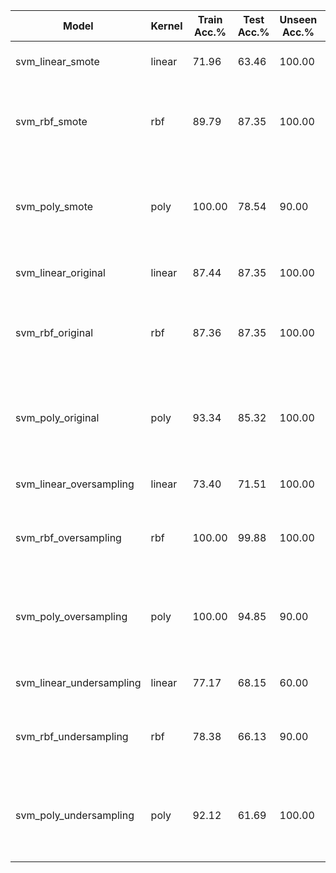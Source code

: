 | Model | Kernel | Train Acc.% | Test Acc.% | Unseen Acc.% | Parameters | Precision | F1-Score | Recall | ROC Score | Class Imbalance | SMOTE |
|-------|--------|-------------|------------|--------------|------------|-----------|----------|--------|-----------|----------------|-------|
| svm_linear_smote | linear | 71.96 | 63.46 | 100.00 | {'svm__C': 1, 'svm__kernel': 'linear'} | 0.8063 | 0.6942 | 0.6346 | 0.5719 | original | True |
| svm_rbf_smote | rbf | 89.79 | 87.35 | 100.00 | {'svm__C': 0.01, 'svm__gamma': 3.0, 'svm__kernel': 'rbf'} | 0.7630 | 0.8145 | 0.8735 | 0.5000 | original | True |
| svm_poly_smote | poly | 100.00 | 78.54 | 90.00 | {'svm__C': 0.1, 'svm__degree': 3, 'svm__gamma': 0.3, 'svm__kernel': 'poly'} | 0.7762 | 0.7808 | 0.7854 | 0.4941 | original | True |
| svm_linear_original | linear | 87.44 | 87.35 | 100.00 | {'svm__C': 1, 'svm__kernel': 'linear'} | 0.7630 | 0.8145 | 0.8735 | 0.5000 | original | False |
| svm_rbf_original | rbf | 87.36 | 87.35 | 100.00 | {'svm__C': 0.01, 'svm__gamma': 0.03, 'svm__kernel': 'rbf'} | 0.7630 | 0.8145 | 0.8735 | 0.5000 | original | False |
| svm_poly_original | poly | 93.34 | 85.32 | 100.00 | {'svm__C': 0.1, 'svm__degree': 3, 'svm__gamma': 0.1, 'svm__kernel': 'poly'} | 0.7726 | 0.8076 | 0.8532 | 0.4953 | original | False |
| svm_linear_oversampling | linear | 73.40 | 71.51 | 100.00 | {'svm__C': 1, 'svm__kernel': 'linear'} | 0.7162 | 0.7147 | 0.7151 | 0.7151 | oversampling | False |
| svm_rbf_oversampling | rbf | 100.00 | 99.88 | 100.00 | {'svm__C': 1, 'svm__gamma': 3.0, 'svm__kernel': 'rbf'} | 0.9988 | 0.9988 | 0.9988 | 0.9988 | oversampling | False |
| svm_poly_oversampling | poly | 100.00 | 94.85 | 90.00 | {'svm__C': 0.1, 'svm__degree': 3, 'svm__gamma': 0.3, 'svm__kernel': 'poly'} | 0.9529 | 0.9483 | 0.9485 | 0.9484 | oversampling | False |
| svm_linear_undersampling | linear | 77.17 | 68.15 | 60.00 | {'svm__C': 1, 'svm__kernel': 'linear'} | 0.6816 | 0.6814 | 0.6815 | 0.6815 | undersampling | False |
| svm_rbf_undersampling | rbf | 78.38 | 66.13 | 90.00 | {'svm__C': 1, 'svm__gamma': 0.03, 'svm__kernel': 'rbf'} | 0.6613 | 0.6613 | 0.6613 | 0.6613 | undersampling | False |
| svm_poly_undersampling | poly | 92.12 | 61.69 | 100.00 | {'svm__C': 0.1, 'svm__degree': 3, 'svm__gamma': 0.1, 'svm__kernel': 'poly'} | 0.6171 | 0.6168 | 0.6169 | 0.6169 | undersampling | False |
